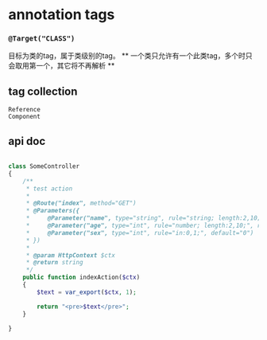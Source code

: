 # annotation tags

### `@Target("CLASS")`

目标为类的tag，属于类级别的tag。 ** 一个类只允许有一个此类tag，多个时只会取用第一个，其它将不再解析 **


## tag collection

```text
Reference
Component
```


## api doc

```php

class SomeController
{
    /**
     * test action
     *
     * @Route("index", method="GET")
     * @Parameters({
     *     @Parameter("name", type="string", rule="string; length:2,10;", required),
     *     @Parameter("age", type="int", rule="number; length:2,10;", required = true),
     *     @Parameter("sex", type="int", rule="in:0,1;", default="0")
     * })
     * 
     * @param HttpContext $ctx
     * @return string
     */
    public function indexAction($ctx)
    {
        $text = var_export($ctx, 1);

        return "<pre>$text</pre>";
    }

}
```